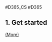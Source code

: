  #D365_CS #D365 
## 1. Get started
[(More)](https://learn.microsoft.com/en-us/training/modules/get-started-with-dynamics-365-for-customer-service/1-overview)
